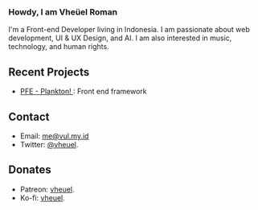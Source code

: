 ### Howdy, I am Vheüel Roman
I'm a Front-end Developer living in Indonesia. I am passionate about web development, UI & UX Design, and AI. I am also interested in music, technology, and human rights.

## Recent Projects
- [PFE - Plankton! ](https://github.com/vheuel/plankton): Front end framework

## Contact
- Email: me@vul.my.id
- Twitter:  [@vheuel](https://twitter.com/vheuel).

## Donates
- Patreon: [vheuel](https://patreon.com/vheuel).
- Ko-fi: [vheuel](https://ko-fi.com/vheuel).
